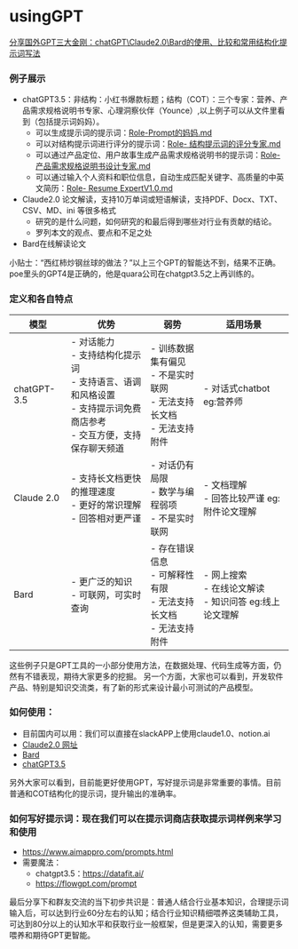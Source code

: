 # usingGPT
[分享国外GPT三大金刚：chatGPT\Claude2.0\Bard的使用、比较和常用结构化提示词写法](https://www.bilibili.com/video/BV1CF411r7yC/?spm_id_from=333.999.0.0&vd_source=116dd22e64fc447e82d65ff22f074d1b)

### 例子展示
- chatGPT3.5：非结构：小红书爆款标题；结构（COT）：三个专家：营养、产品需求规格说明书专家、心理洞察伙伴（Younce）,以上例子可以从文件里看到（包括提示词妈妈）。
    - 可以生成提示词的提示词：[Role-Prompt的妈妈.md](https://github.com/pingdior/usingGPT/blob/main/Role-Prompt%E7%9A%84%E5%A6%88%E5%A6%88.md)
    - 可以对结构提示词进行评分的提示词：[Role- 结构提示词的评分专家.md](https://github.com/pingdior/usingGPT/blob/main/Role-%20%E7%BB%93%E6%9E%84%E6%8F%90%E7%A4%BA%E8%AF%8D%E7%9A%84%E8%AF%84%E5%88%86%E4%B8%93%E5%AE%B6.md)
    - 可以通过产品定位、用户故事生成产品需求规格说明书的提示词：[Role- 产品需求规格说明书设计专家.md](https://github.com/pingdior/usingGPT/blob/main/Role-%20%E4%BA%A7%E5%93%81%E9%9C%80%E6%B1%82%E8%A7%84%E6%A0%BC%E8%AF%B4%E6%98%8E%E4%B9%A6%E8%AE%BE%E8%AE%A1%E4%B8%93%E5%AE%B6.md)
    - 可以通过输入个人资料和职位信息，自动生成匹配关键字、高质量的中英文简历：[Role- Resume ExpertV1.0.md](https://github.com/pingdior/usingGPT/blob/main/Role-%20Resume%20ExpertV1.0.md)
- Claude2.0 论文解读，支持10万单词或短语解读，支持PDF、Docx、TXT、CSV、MD、ini 等很多格式
    - 研究的是什么问题，如何研究的和最后得到哪些对行业有贡献的结论。
    - 罗列本文的观点、要点和不足之处
- Bard在线解读论文

小贴士：“西红柿炒钢丝球的做法？”以上三个GPT的智能达不到，结果不正确。poe里头的GPT4是正确的，他是quara公司在chatgpt3.5之上再训练的。

### 定义和各自特点
| 模型 | 优势 | 弱势 |  适用场景 |
| --- |  --- | --- | --- |
| chatGPT-3.5 | - 对话能力<br>- 支持结构化提示词<br>- 支持语言、语调和风格设置<br>- 支持提示词免费商店参考<br>- 交互方便，支持保存聊天频道 | - 训练数据集有偏见<br>- 不是实时联网<br>- 无法支持长文档<br>- 无法支持附件 | - 对话式chatbot eg:营养师 |
| Claude 2.0 | - 支持长文档更快的推理速度<br>- 更好的常识理解<br>- 回答相对更严谨 | - 对话仍有局限<br>- 数学与编程弱项<br>- 不是实时联网 | - 文档理解<br>- 回答比较严谨 eg:附件论文理解 |
| Bard | - 更广泛的知识<br>- 可联网，可实时查询 | - 存在错误信息<br>- 可解释性有限<br>- 无法支持长文档<br>- 无法支持附件 | - 网上搜索<br>- 在线论文解读<br>- 知识问答 eg:线上论文理解 |

这些例子只是GPT工具的一小部分使用方法，在数据处理、代码生成等方面，仍然有不错表现，期待大家更多的挖掘。
另一个方面，大家也可以看到，开发软件产品、特别是知识交流类，有了新的形式来设计最小可测试的产品模型。

### 如何使用：
- 目前国内可以用：我们可以直接在slackAPP上使用claude1.0、notion.ai
- [Claude2.0 网址](https://claude.ai/)
- [Bard](https://bard.google.com/?hl=zh_CN)
- [chatGPT3.5](https://chat.openai.com/)

另外大家可以看到，目前能更好使用GPT，写好提示词是非常重要的事情。目前普通和COT结构化的提示词，提升输出的准确率。

### 如何写好提示词：现在我们可以在提示词商店获取提示词样例来学习和使用
- https://www.aimappro.com/prompts.html
- 需要魔法：
    - chatgpt3.5：https://datafit.ai/
    - https://flowgpt.com/prompt

最后分享下和群友交流的当下初步共识是：普通人结合行业基本知识，合理提示词输入后，可以达到行业60分左右的认知；结合行业知识精细喂养这类辅助工具，可达到80分以上的认知水平和获取行业一般框架，但是更深入的认知，需要更多喂养和期待GPT更智能。
